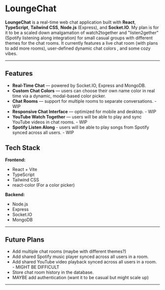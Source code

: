 # LoungeChat

**LoungeChat** is a real-time web chat application built with **React**, **TypeScript**, **Tailwind CSS**, **Node.js** (Express), and **Socket.IO**.
My plan is for it to be a scaled down amalgamation of watch2together and "listen2gether" (Spotify listening along integration) for small casual groups with different themes for the chat rooms.
It currently features a live chat room (with plans to add more rooms), user-defined dynamic chat colors , and some cozy vibes.

---

## Features

-  **Real-Time Chat** — powered by Socket.IO, Express and MongoDB.
-  **Custom Chat Colors** — users can choose their own name color in real time via a dynamic, modal-based color picker.
-  **Chat Rooms** — support for multiple rooms to separate conversations. - WIP
-  **Responsive Chat Interface** — optimized for mobile and desktop. - WIP
-  **YouTube Watch Together** — users will be able to play and sync YouTube videos in chat rooms. - WIP
-  **Spotify Listen Along** - users will be able to play songs from Spotify synced across all users. - WIP



## Tech Stack

**Frontend:**
- React + Vite
- TypeScript
- Tailwind CSS
- react-color (For a color picker)

**Backend:**
- Node.js
- Express
- Socket.IO
- MongoDB

---

## Future Plans
-  Add multiple chat rooms (maybe with different themes?)
-  Add shared Spotify music player synced across all users in a room.
-  Add shared YouTube video playback synced across all users in a room. - MIGHT BE DIFFICULT
-  Store chat room history in the database.
-  MAYBE add authentication (want it to be casual but might scale up)


---
